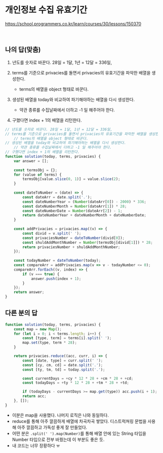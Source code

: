 # 개인정보 수집 유효기간

https://school.programmers.co.kr/learn/courses/30/lessons/150370

<br/>

## 나의 답(맞춤)

1. 년도를 숫자로 바꾼다. 28일 = 1달, 1년 = 12달 = 336일, 
2. terms를 기준으로 privacies를 돌면서 privacies의 유효기간을 파악한 배열을 생성한다.
   -  terms의 배열을 object 형태로 바꾼다.

3. 생성된 배열을 today와 비교하여 파기해야하는 배열을 다시 생성한다.
   - 약관 종류를 수집날짜에서 더하고 -1 일 해주어야 한다.

4. 구했다면 index + 1의 배열을 리턴한다.


```js
// 년도를 숫자로 바꾼다. 28일 = 1달, 1년 = 12달 = 336일, 
// terms를 기준으로 privacies를 돌면서 privacies의 유효기간을 파악한 배열을 생성한다.
    // terms의 배열을 object 형태로 바꾼다.
// 생성된 배열을 today와 비교하여 파기해야하는 배열을 다시 생성한다.
    // 약관 종류를 수집날짜에서 더하고 -1 일 해주어야 한다.
// 구했다면 index + 1의 배열을 리턴한다.
function solution(today, terms, privacies) {
    var answer = [];
    
    const termsObj = {};
    for (value of terms) {
        termsObj[value.slice(0, 1)] = value.slice(2);
    }
    
    const dateToNumber = (date) => {
        const dateArr = date.split('.');
        const dateNumberYear = (Number(dateArr[0]) - 2000) * 336;
        const dateNumberMonth = Number(dateArr[1]) * 28;
        const dateNumberDate = Number(dateArr[2]) - 1;
        return dateNumberYear + dateNumberMonth + dateNumberDate;
    }
    
    const addPrivacies = privacies.map((v) => {
        const divid = v.split(' ');
        const privaciesNumber = dateToNumber(divid[0]);
        const shuldAddMonthNumber = Number(termsObj[divid[1]]) * 28;
        return privaciesNumber + shuldAddMonthNumber;
    });
    
    const todayNumber = dateToNumber(today);
    const compareArr = addPrivacies.map(v => v - todayNumber <= 0);
    compareArr.forEach((v, index) => {
        if (v === true) {
            answer.push(index + 1);
        }
    });
    return answer;
}
```



## 다른 분의 답

```js
function solution(today, terms, privacies) {
    const map = new Map();
    for (let i = 0; i < terms.length; i++) {
        const [type, term] = terms[i].split(' ');
        map.set(type, term * 28);
    }

    return privacies.reduce((acc, curr, i) => {
        const [date, type] = curr.split(' ');
        const [cy, cm, cd] = date.split('.');
        const [ty, tm, td] = today.split('.');

        const currentDays = +cy * 12 * 28 + +cm * 28 + +cd;
        const todayDays = +ty * 12 * 28 + +tm * 28 + +td;

        if (todayDays - currentDays >= map.get(type)) acc.push(i + 1);
        return acc;
    }, []);
}
```

- 이분은 map을 사용했다. 나머지 로직은 나와 동일하다.
- reduce를 통해 아주 깔끔하게 배열에 차곡차곡 쌓았다. 디스트럭쳐링 문법을 사용해 아주 깔끔하고 가독성 좋게 잘 만들었다.
- 어떤 분은 `.split(' ').map(Number)`를 통해 배열 안에 있는 String 타입을 Number 타입으로 전부 바꿨는데 이 부분도 좋은 듯.
- 내 코드는 너무 장황하다 ㅠ

